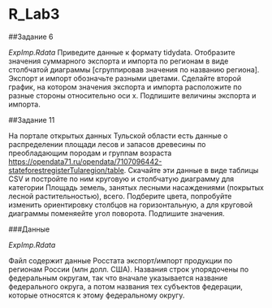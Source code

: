 # R_Lab3

##Задание 6

_ExpImp.Rdata_ Приведите данные к формату tidydata. Отобразите значения суммарного экспорта и импорта по регионам в виде столбчатой диаграммы 
[сгруппировав значения по названию региона]. Экспорт и импорт обозначьте разными цветами. Сделайте второй график, на котором значения экспорта и 
импорта расположите по разные стороны относительно оси x. Подпишите величины экспорта и импорта.

##Задание 11

На портале открытых данных Тульской области есть данные о распределении площади лесов и запасов древесины по преобладающим породам и 
группам возраста https://opendata71.ru/opendata/7107096442-stateforestregisterTularegion/table. Скачайте эти данные в виде таблицы CSV и постройте по 
ним круговую и столбчатую диаграмму для категории Площадь земель, занятых лесными насаждениями (покрытых лесной растительностью), всего. 
Подберите цвета, попробуйте изменить ориентировку столбцов на горизонтальную, а для круговой диаграммы поменяейте угол поворота. Подпишите значения.

###Данные

_ExpImp.Rdata_

Файл содержит данные Росстата экспорт/импорт продукции по регионам России (млн долл. США). Названия строк упорядочены по федеральным округам, 
так что вначале указывается название федерального округа, а потом названия тех субъектов федерации, которые относятся к этому федеральному округу.
